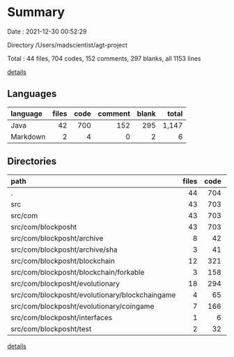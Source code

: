 # Summary

Date : 2021-12-30 00:52:29

Directory /Users/madscientist/agt-project

Total : 44 files,  704 codes, 152 comments, 297 blanks, all 1153 lines

[details](details.md)

## Languages
| language | files | code | comment | blank | total |
| :--- | ---: | ---: | ---: | ---: | ---: |
| Java | 42 | 700 | 152 | 295 | 1,147 |
| Markdown | 2 | 4 | 0 | 2 | 6 |

## Directories
| path | files | code | comment | blank | total |
| :--- | ---: | ---: | ---: | ---: | ---: |
| . | 44 | 704 | 152 | 297 | 1,153 |
| src | 43 | 703 | 152 | 297 | 1,152 |
| src/com | 43 | 703 | 152 | 297 | 1,152 |
| src/com/blockposht | 43 | 703 | 152 | 297 | 1,152 |
| src/com/blockposht/archive | 8 | 42 | 115 | 60 | 217 |
| src/com/blockposht/archive/sha | 3 | 41 | 4 | 17 | 62 |
| src/com/blockposht/blockchain | 12 | 321 | 18 | 107 | 446 |
| src/com/blockposht/blockchain/forkable | 3 | 158 | 6 | 46 | 210 |
| src/com/blockposht/evolutionary | 18 | 294 | 18 | 112 | 424 |
| src/com/blockposht/evolutionary/blockchaingame | 4 | 65 | 7 | 29 | 101 |
| src/com/blockposht/evolutionary/coingame | 7 | 166 | 0 | 55 | 221 |
| src/com/blockposht/interfaces | 1 | 6 | 0 | 3 | 9 |
| src/com/blockposht/test | 2 | 32 | 0 | 11 | 43 |

[details](details.md)
